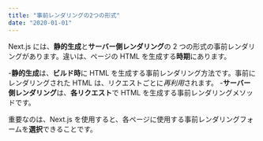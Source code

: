 ```yaml
---
title: "事前レンダリングの2つの形式"
date: "2020-01-01"
---
```


Next.js には、**静的生成**と**サーバー側レンダリング**の 2 つの形式の事前レンダリングがあります。違いは、ページの HTML を生成する**時期**にあります。

-**静的生成**は、**ビルド時**に HTML を生成する事前レンダリング方法です。事前にレンダリングされた HTML は、リクエストごとに*再利用*されます。 -**サーバー側レンダリング**は、**各リクエスト**で HTML を生成する事前レンダリングメソッドです。

重要なのは、Next.js を使用すると、各ページに使用する事前レンダリングフォームを**選択**できることです。
